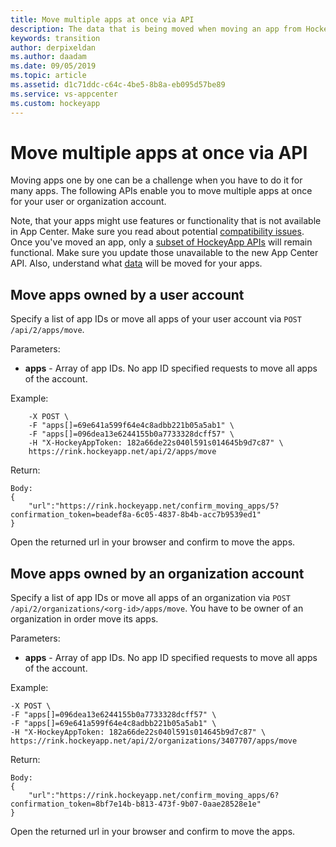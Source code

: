 ```yaml
---
title: Move multiple apps at once via API
description: The data that is being moved when moving an app from HockeyApp to App Center
keywords: transition
author: derpixeldan
ms.author: daadam
ms.date: 09/05/2019
ms.topic: article
ms.assetid: d1c71ddc-c64c-4be5-8b8a-eb095d57be89
ms.service: vs-appcenter
ms.custom: hockeyapp
---
```


# Move multiple apps at once via API

Moving apps one by one can be a challenge when you have to do it for many apps. The following APIs enable you to move multiple apps at once for your user or organization account.

Note, that your apps might use features or functionality that is not available in App Center. Make sure you read about potential [compatibility issues](~/transition/moving/incompatibilities.md). Once you've moved an app, only a [subset of HockeyApp APIs](~/transition/api.md) will remain functional. Make sure you update those unavailable to the new App Center API. Also, understand what [data](~/transition/moving/data.md) will be moved for your apps.

## Move apps owned by a user account
Specify a list of app IDs or move all apps of your user account via `POST /api/2/apps/move`.

Parameters:

* **apps** - Array of app IDs. No app ID specified requests to move all apps of the account.

Example:
```curl \
    -X POST \
    -F "apps[]=69e641a599f64e4c8adbb221b05a5ab1" \
    -F "apps[]=096dea13e6244155b0a7733328dcff57" \
    -H "X-HockeyAppToken: 182a66de22s040l591s014645b9d7c87" \
    https://rink.hockeyapp.net/api/2/apps/move
```

Return:
```Status: 200
Body:
{
    "url":"https://rink.hockeyapp.net/confirm_moving_apps/5?confirmation_token=beadef8a-6c05-4837-8b4b-acc7b9539ed1"
}
```

Open the returned url in your browser and confirm to move the apps.

## Move apps owned by an organization account
Specify a list of app IDs or move all apps of an organization via `POST /api/2/organizations/<org-id>/apps/move`. You have to be owner of an organization in order move its apps.

Parameters:

* **apps** - Array of app IDs. No app ID specified requests to move all apps of the account.

Example:
```curl \
-X POST \
-F "apps[]=096dea13e6244155b0a7733328dcff57" \
-F "apps[]=69e641a599f64e4c8adbb221b05a5ab1" \
-H "X-HockeyAppToken: 182a66de22s040l591s014645b9d7c87" \
https://rink.hockeyapp.net/api/2/organizations/3407707/apps/move
```

Return:
```Status: 200
Body:
{
    "url":"https://rink.hockeyapp.net/confirm_moving_apps/6?confirmation_token=8bf7e14b-b813-473f-9b07-0aae28528e1e"
}
```

Open the returned url in your browser and confirm to move the apps.